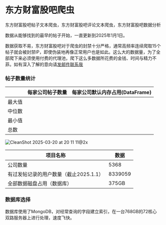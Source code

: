 # 东方财富股吧爬虫
东方财富股吧帖子文本爬虫，东方财富股吧评论文本爬虫，东方财富股吧数据分析

数据从能够找到的最早的帖子开始，一直更新到2025年1月1日。

数据获取不易，东方财富股吧对于爬虫的封禁十分严格，通常高频率连续爬取15个帖子就会被封禁IP，即使伪装地再像正常用户也是如此。这么大的数据量，为了全部爬下来必须使用付费的代理池，爬下这么多数据所花费的金钱、时间与精力不菲。如有深入了解的意向请[发邮件联系我](mailto:wangyinuo84@gmail.com)

### 帖子数量统计
|  |  每家公司帖子数量  | 每家公司默认内存占用(DataFrame) |
| ----- | --------- | ----------- |
| 最大值 |  |  |
| 中位数  |  |  |
| 最小值  |  |  |
|  总数 |  |  |

![CleanShot 2025-03-20 at 20 11 11@2x](https://github.com/user-attachments/assets/e12ab3fe-799b-4881-aa6a-2f4fcbeb1c65)

| 项目名称 | 数据 |
| --------- | ----------- |
| 公司数量 | 5368 |
| 有过发帖记录的用户数量（截止2025.1.1） | 8339059 |
| 全部数据磁盘占用（数据库） | 375GB |

### 数据库选择
数据库使用了MongoDB，对经常查询的字段建立索引，在一台768GB的72核心双路服务器上进行处理，速度飞快。
